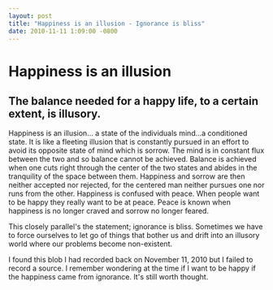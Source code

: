 ```yaml
---
layout: post
title: "Happiness is an illusion - Ignorance is bliss"
date: 2010-11-11 1:09:00 -0800
---
```

# Happiness is an illusion
## The balance needed for a happy life, to a certain extent, is illusory.

Happiness is an illusion... a state of the individuals mind...a conditioned state.  It is like a fleeting illusion that is constantly pursued in an effort to avoid its opposite state of mind which is sorrow.  The mind is in constant flux between the two and so balance cannot be achieved.  Balance is achieved when one cuts right through the center of the two states and abides in the tranquility of the space between them. Happiness and sorrow are then neither accepted nor rejected, for the centered man neither pursues one nor runs from the other.  Happiness is confused with peace.  When people want to be happy they really want to be at peace.  Peace is known when happiness is no longer craved and sorrow no longer feared.

This closely parallel's the statement; ignorance is bliss.  Sometimes we have to force ourselves to let go of things that bother us and drift into an illusory world where our problems become non-existent.

I found this blob I had recorded back on November 11, 2010 but I failed to record a source.  I remember wondering at the time if I want to be happy if the happiness came from ignorance.  It's still worth thought.
